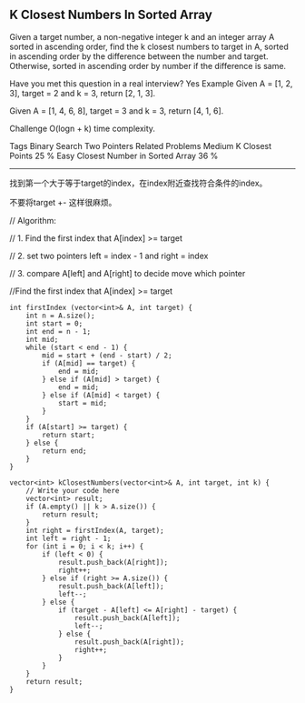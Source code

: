 ## K Closest Numbers In Sorted Array  ##

Given a target number, a non-negative integer k and an integer array A sorted in ascending order, find the k closest numbers to target in A, sorted in ascending order by the difference between the number and target. Otherwise, sorted in ascending order by number if the difference is same.

Have you met this question in a real interview? Yes
Example
Given A = [1, 2, 3], target = 2 and k = 3, return [2, 1, 3].

Given A = [1, 4, 6, 8], target = 3 and k = 3, return [4, 1, 6].

Challenge 
O(logn + k) time complexity.

Tags 
Binary Search Two Pointers
Related Problems 
Medium K Closest Points 25 %
Easy Closest Number in Sorted Array 36 %

----------
找到第一个大于等于target的index，在index附近查找符合条件的index。

不要将target +- 这样很麻烦。

// Algorithm:

// 1. Find the first index that A[index] >= target

// 2. set two pointers left = index - 1 and right = index

// 3. compare A[left] and A[right] to decide move which pointer

//Find the first index that A[index] >= target

	int firstIndex (vector<int>& A, int target) {
	    int n = A.size();
	    int start = 0;
	    int end = n - 1;
	    int mid;
	    while (start < end - 1) {
	        mid = start + (end - start) / 2;
	        if (A[mid] == target) {
	            end = mid;
	        } else if (A[mid] > target) {
	            end = mid;
	        } else if (A[mid] < target) {
	            start = mid;
	        }
	    }
	    if (A[start] >= target) {
	        return start;
	    } else {
	        return end;
	    }
	}
	
	vector<int> kClosestNumbers(vector<int>& A, int target, int k) {
	    // Write your code here
	    vector<int> result;
	    if (A.empty() || k > A.size()) {
	        return result;
	    }
	    int right = firstIndex(A, target);
	    int left = right - 1;
	    for (int i = 0; i < k; i++) {
	        if (left < 0) {
	            result.push_back(A[right]);
	            right++;
	        } else if (right >= A.size()) {
	            result.push_back(A[left]);
	            left--;
	        } else {
	            if (target - A[left] <= A[right] - target) {
	                result.push_back(A[left]);
	                left--;
	            } else {
	                result.push_back(A[right]);
	                right++;
	            }
	        }
	    }
	    return result;
	}